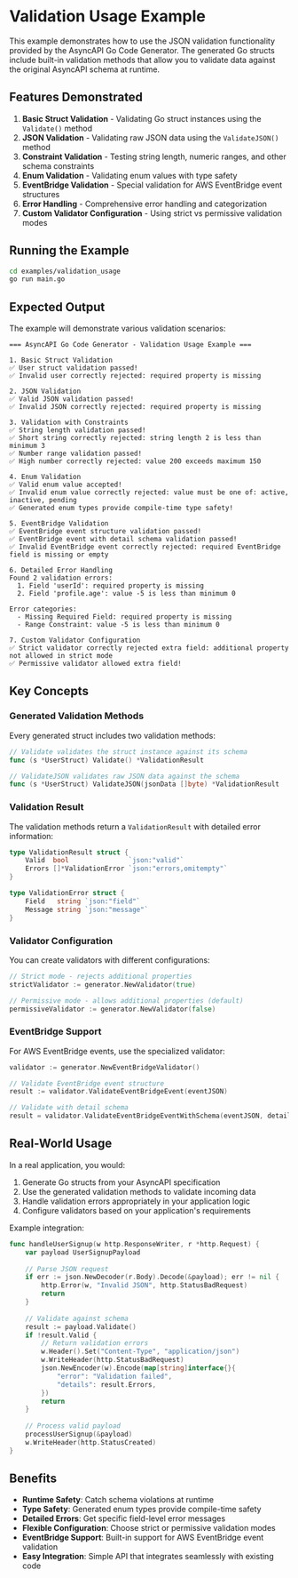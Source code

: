 # Validation Usage Example

This example demonstrates how to use the JSON validation functionality provided by the AsyncAPI Go Code Generator. The generated Go structs include built-in validation methods that allow you to validate data against the original AsyncAPI schema at runtime.

## Features Demonstrated

1. **Basic Struct Validation** - Validating Go struct instances using the `Validate()` method
2. **JSON Validation** - Validating raw JSON data using the `ValidateJSON()` method
3. **Constraint Validation** - Testing string length, numeric ranges, and other schema constraints
4. **Enum Validation** - Validating enum values with type safety
5. **EventBridge Validation** - Special validation for AWS EventBridge event structures
6. **Error Handling** - Comprehensive error handling and categorization
7. **Custom Validator Configuration** - Using strict vs permissive validation modes

## Running the Example

```bash
cd examples/validation_usage
go run main.go
```

## Expected Output

The example will demonstrate various validation scenarios:

```
=== AsyncAPI Go Code Generator - Validation Usage Example ===

1. Basic Struct Validation
✅ User struct validation passed!
✅ Invalid user correctly rejected: required property is missing

2. JSON Validation
✅ Valid JSON validation passed!
✅ Invalid JSON correctly rejected: required property is missing

3. Validation with Constraints
✅ String length validation passed!
✅ Short string correctly rejected: string length 2 is less than minimum 3
✅ Number range validation passed!
✅ High number correctly rejected: value 200 exceeds maximum 150

4. Enum Validation
✅ Valid enum value accepted!
✅ Invalid enum value correctly rejected: value must be one of: active, inactive, pending
✅ Generated enum types provide compile-time type safety!

5. EventBridge Validation
✅ EventBridge event structure validation passed!
✅ EventBridge event with detail schema validation passed!
✅ Invalid EventBridge event correctly rejected: required EventBridge field is missing or empty

6. Detailed Error Handling
Found 2 validation errors:
  1. Field 'userId': required property is missing
  2. Field 'profile.age': value -5 is less than minimum 0

Error categories:
  - Missing Required Field: required property is missing
  - Range Constraint: value -5 is less than minimum 0

7. Custom Validator Configuration
✅ Strict validator correctly rejected extra field: additional property not allowed in strict mode
✅ Permissive validator allowed extra field!
```

## Key Concepts

### Generated Validation Methods

Every generated struct includes two validation methods:

```go
// Validate validates the struct instance against its schema
func (s *UserStruct) Validate() *ValidationResult

// ValidateJSON validates raw JSON data against the schema
func (s *UserStruct) ValidateJSON(jsonData []byte) *ValidationResult
```

### Validation Result

The validation methods return a `ValidationResult` with detailed error information:

```go
type ValidationResult struct {
    Valid  bool               `json:"valid"`
    Errors []*ValidationError `json:"errors,omitempty"`
}

type ValidationError struct {
    Field   string `json:"field"`
    Message string `json:"message"`
}
```

### Validator Configuration

You can create validators with different configurations:

```go
// Strict mode - rejects additional properties
strictValidator := generator.NewValidator(true)

// Permissive mode - allows additional properties (default)
permissiveValidator := generator.NewValidator(false)
```

### EventBridge Support

For AWS EventBridge events, use the specialized validator:

```go
validator := generator.NewEventBridgeValidator()

// Validate EventBridge event structure
result := validator.ValidateEventBridgeEvent(eventJSON)

// Validate with detail schema
result = validator.ValidateEventBridgeEventWithSchema(eventJSON, detailSchema)
```

## Real-World Usage

In a real application, you would:

1. Generate Go structs from your AsyncAPI specification
2. Use the generated validation methods to validate incoming data
3. Handle validation errors appropriately in your application logic
4. Configure validators based on your application's requirements

Example integration:

```go
func handleUserSignup(w http.ResponseWriter, r *http.Request) {
    var payload UserSignupPayload
    
    // Parse JSON request
    if err := json.NewDecoder(r.Body).Decode(&payload); err != nil {
        http.Error(w, "Invalid JSON", http.StatusBadRequest)
        return
    }
    
    // Validate against schema
    result := payload.Validate()
    if !result.Valid {
        // Return validation errors
        w.Header().Set("Content-Type", "application/json")
        w.WriteHeader(http.StatusBadRequest)
        json.NewEncoder(w).Encode(map[string]interface{}{
            "error": "Validation failed",
            "details": result.Errors,
        })
        return
    }
    
    // Process valid payload
    processUserSignup(&payload)
    w.WriteHeader(http.StatusCreated)
}
```

## Benefits

- **Runtime Safety**: Catch schema violations at runtime
- **Type Safety**: Generated enum types provide compile-time safety
- **Detailed Errors**: Get specific field-level error messages
- **Flexible Configuration**: Choose strict or permissive validation modes
- **EventBridge Support**: Built-in support for AWS EventBridge event validation
- **Easy Integration**: Simple API that integrates seamlessly with existing code